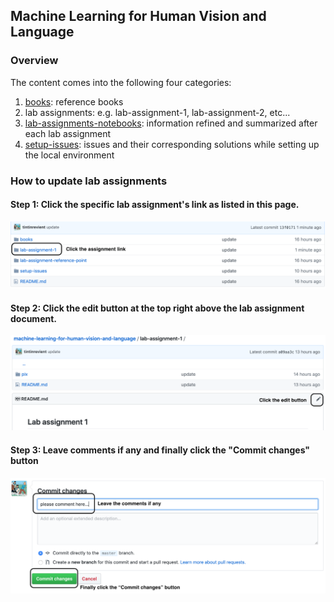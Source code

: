 ## Machine Learning for Human Vision and Language

### Overview

The content comes into the following four categories:
1. [books](https://github.com/tintinrevient/machine-learning-for-human-vision-and-language/tree/master/books): reference books
2. lab assignments: e.g. lab-assignment-1, lab-assignment-2, etc...
3. [lab-assignments-notebooks](https://github.com/tintinrevient/machine-learning-for-human-vision-and-language/tree/master/lab-assignment-reference-point): information refined and summarized after each lab assignment
4. [setup-issues](https://github.com/tintinrevient/machine-learning-for-human-vision-and-language/tree/master/setup-issues): issues and their corresponding solutions while setting up the local environment


### How to update lab assignments

#### Step 1: Click the specific lab assignment's link as listed in this page.
![step-1](./pix/step-1.png)

#### Step 2: Click the edit button at the top right above the lab assignment document.
![step-2](./pix/step-2.png)

#### Step 3: Leave comments if any and finally click the "Commit changes" button
![step-3](./pix/step-3.png)
